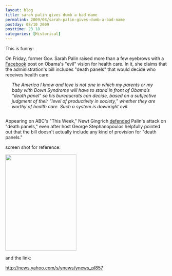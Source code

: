 ```yaml
---
layout: blog
title: sarah palin gives dumb a bad name
permalink: 2009/08/sarah-palin-gives-dumb-a-bad-name
postday: 08/10 2009
posttime: 23_18
categories: [Historical]
---
```


<p>This is funny:</p>
<p>On Friday, former <span class="yshortcuts" id="lw_1249932567_5">Gov. Sarah Palin</span> raised more than a few eyebrows with a <a href="http://us.rd.yahoo.com/dailynews/ynews/pl_ynews/storytext/ynews_pl857/33000084/SIG=11nitu5im/*http://www.facebook.com/note.php?note_id=113851103434" target="_blank"><span class="yshortcuts" id="lw_1249932567_6">Facebook</span></a> post on Obama's "evil" vision for health care. In it, she claims that the administration's bill includes "death panels" that would decide who receives health care:</p>
<p></p><p style="padding:0 20px 1em; font-style:italic;">The America I know and love is not one in which my parents or my baby with <span class="yshortcuts" id="lw_1249932567_7">Down Syndrome</span> will have to stand in front of Obama&rsquo;s &ldquo;death panel&rdquo; so his bureaucrats can decide, based on a subjective judgment of their &ldquo;level of productivity in society,&rdquo; whether they are worthy of health care. Such a system is downright evil.</p>
<p>
Appearing on ABC's "This Week," <span class="yshortcuts" id="lw_1249932567_8">Newt Gingrich</span> <a href="http://us.rd.yahoo.com/dailynews/ynews/pl_ynews/storytext/ynews_pl857/33000084/SIG=12kqeu8gu/*http://blogs.abcnews.com/george/2009/08/gingrich-defends-palins-death-panels-.html" target="_blank"><span class="yshortcuts" id="lw_1249932567_9">defended</span></a> Palin's attack on "death panels," even after <span class="yshortcuts" id="lw_1249932567_10">host George Stephanopoulos</span> helpfully pointed out that the bill doesn't actually include any kind of provision for "death panels."</p>
<p>screen shot for reference:</p>

<a href="http://blog.kristeraxel.com/wp-content/uploads/2009/08/Screen-shot-2011-09-26-at-6.25.15-PM.png"><img src="http://blog.kristeraxel.com/wp-content/uploads/2009/08/Screen-shot-2011-09-26-at-6.25.15-PM-221x300.png" alt="" title="Screen shot 2011-09-26 at 6.25.15 PM" width="221" height="300" class="aligncenter size-medium wp-image-1286" /></a>

<p>and the link:</p>
<p><a href="http://news.yahoo.com/s/ynews/ynews_pl857" title="http://news.yahoo.com/s/ynews/ynews_pl857">http://news.yahoo.com/s/ynews/ynews_pl857</a></p>
